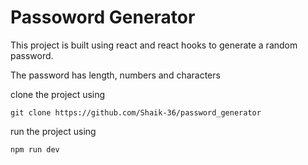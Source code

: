 # Passoword Generator 

This project is built using react and react hooks to generate a random password.

The password has length, numbers and characters 

clone the project using 

`
git clone https://github.com/Shaik-36/password_generator
`

run the project using

`
npm run dev
`